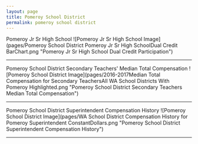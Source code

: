 ```yaml
---
layout: page
title: Pomeroy School District
permalink: pomeroy school district
---
```



Pomeroy Jr Sr High School
![Pomeroy Jr Sr High School Image](pages/Pomeroy School District Pomeroy Jr Sr High SchoolDual Credit BarChart.png "Pomeroy Jr Sr High School Dual Credit Participation")

___

Pomeroy School District Secondary Teachers' Median Total Compensation
![Pomeroy School District Image](pages/2016-2017Median Total Compensation for Secondary TeachersAll WA School Districts With Pomeroy Highlighted.png "Pomeroy School District Secondary Teachers Median Total Compensation")

___

Pomeroy School District Superintendent Compensation History
![Pomeroy School District Image](pages/WA School District Compensation History for Pomeroy Superintendent ConstantDollars.png "Pomeroy School District Superintendent Compensation History")

___

